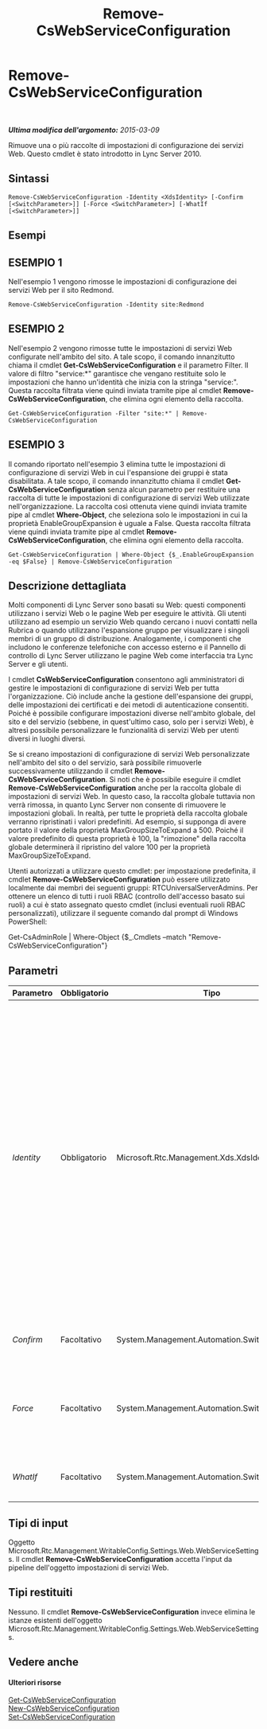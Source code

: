 ﻿---
title: Remove-CsWebServiceConfiguration
TOCTitle: Remove-CsWebServiceConfiguration
ms:assetid: 1df2f881-6594-4de7-9762-8d64b2243355
ms:mtpsurl: https://technet.microsoft.com/it-it/library/Gg398266(v=OCS.15)
ms:contentKeyID: 49299871
ms.date: 08/24/2015
mtps_version: v=OCS.15
ms.translationtype: HT
---

# Remove-CsWebServiceConfiguration

 

_**Ultima modifica dell'argomento:** 2015-03-09_

Rimuove una o più raccolte di impostazioni di configurazione dei servizi Web. Questo cmdlet è stato introdotto in Lync Server 2010.

## Sintassi

    Remove-CsWebServiceConfiguration -Identity <XdsIdentity> [-Confirm [<SwitchParameter>]] [-Force <SwitchParameter>] [-WhatIf [<SwitchParameter>]]

## Esempi

## ESEMPIO 1

Nell'esempio 1 vengono rimosse le impostazioni di configurazione dei servizi Web per il sito Redmond.

    Remove-CsWebServiceConfiguration -Identity site:Redmond

## ESEMPIO 2

Nell'esempio 2 vengono rimosse tutte le impostazioni di servizi Web configurate nell'ambito del sito. A tale scopo, il comando innanzitutto chiama il cmdlet **Get-CsWebServiceConfiguration** e il parametro Filter. Il valore di filtro "service:\*" garantisce che vengano restituite solo le impostazioni che hanno un'identità che inizia con la stringa "service:". Questa raccolta filtrata viene quindi inviata tramite pipe al cmdlet **Remove-CsWebServiceConfiguration**, che elimina ogni elemento della raccolta.

    Get-CsWebServiceConfiguration -Filter "site:*" | Remove-CsWebServiceConfiguration

## ESEMPIO 3

Il comando riportato nell'esempio 3 elimina tutte le impostazioni di configurazione di servizi Web in cui l'espansione dei gruppi è stata disabilitata. A tale scopo, il comando innanzitutto chiama il cmdlet **Get-CsWebServiceConfiguration** senza alcun parametro per restituire una raccolta di tutte le impostazioni di configurazione di servizi Web utilizzate nell'organizzazione. La raccolta così ottenuta viene quindi inviata tramite pipe al cmdlet **Where-Object**, che seleziona solo le impostazioni in cui la proprietà EnableGroupExpansion è uguale a False. Questa raccolta filtrata viene quindi inviata tramite pipe al cmdlet **Remove-CsWebServiceConfiguration**, che elimina ogni elemento della raccolta.

    Get-CsWebServiceConfiguration | Where-Object {$_.EnableGroupExpansion -eq $False} | Remove-CsWebServiceConfiguration

## Descrizione dettagliata

Molti componenti di Lync Server sono basati su Web: questi componenti utilizzano i servizi Web o le pagine Web per eseguire le attività. Gli utenti utilizzano ad esempio un servizio Web quando cercano i nuovi contatti nella Rubrica o quando utilizzano l'espansione gruppo per visualizzare i singoli membri di un gruppo di distribuzione. Analogamente, i componenti che includono le conferenze telefoniche con accesso esterno e il Pannello di controllo di Lync Server utilizzano le pagine Web come interfaccia tra Lync Server e gli utenti.

I cmdlet **CsWebServiceConfiguration** consentono agli amministratori di gestire le impostazioni di configurazione di servizi Web per tutta l'organizzazione. Ciò include anche la gestione dell'espansione dei gruppi, delle impostazioni dei certificati e dei metodi di autenticazione consentiti. Poiché è possibile configurare impostazioni diverse nell'ambito globale, del sito e del servizio (sebbene, in quest'ultimo caso, solo per i servizi Web), è altresì possibile personalizzare le funzionalità di servizi Web per utenti diversi in luoghi diversi.

Se si creano impostazioni di configurazione di servizi Web personalizzate nell'ambito del sito o del servizio, sarà possibile rimuoverle successivamente utilizzando il cmdlet **Remove-CsWebServiceConfiguration**. Si noti che è possibile eseguire il cmdlet **Remove-CsWebServiceConfiguration** anche per la raccolta globale di impostazioni di servizi Web. In questo caso, la raccolta globale tuttavia non verrà rimossa, in quanto Lync Server non consente di rimuovere le impostazioni globali. In realtà, per tutte le proprietà della raccolta globale verranno ripristinati i valori predefiniti. Ad esempio, si supponga di avere portato il valore della proprietà MaxGroupSizeToExpand a 500. Poiché il valore predefinito di questa proprietà è 100, la "rimozione" della raccolta globale determinerà il ripristino del valore 100 per la proprietà MaxGroupSizeToExpand.

Utenti autorizzati a utilizzare questo cmdlet: per impostazione predefinita, il cmdlet **Remove-CsWebServiceConfiguration** può essere utilizzato localmente dai membri dei seguenti gruppi: RTCUniversalServerAdmins. Per ottenere un elenco di tutti i ruoli RBAC (controllo dell'accesso basato sui ruoli) a cui è stato assegnato questo cmdlet (inclusi eventuali ruoli RBAC personalizzati), utilizzare il seguente comando dal prompt di Windows PowerShell:

Get-CsAdminRole | Where-Object {$\_.Cmdlets –match "Remove-CsWebServiceConfiguration"}

## Parametri


<table>
<colgroup>
<col style="width: 25%" />
<col style="width: 25%" />
<col style="width: 25%" />
<col style="width: 25%" />
</colgroup>
<thead>
<tr class="header">
<th>Parametro</th>
<th>Obbligatorio</th>
<th>Tipo</th>
<th>Descrizione</th>
</tr>
</thead>
<tbody>
<tr class="odd">
<td><p><em>Identity</em></p></td>
<td><p>Obbligatorio</p></td>
<td><p>Microsoft.Rtc.Management.Xds.XdsIdentity</p></td>
<td><p>Identificatore univoco delle impostazioni di configurazione di servizi Web da rimuovere. Per rimuovere le impostazioni configurate nell'ambito del sito, utilizzare una sintassi simile alla seguente: -Identity &quot;site:Redmond&quot;. Per rimuovere le impostazioni configurate nell'ambito del servizio, utilizzare una sintassi simile alla seguente: -Identity &quot;service:WebServer:atl-cs-001.litwareinc.com&quot;.</p>
<p>Il cmdlet <strong>Remove-CsWebServiceConfiguration</strong> può essere eseguito anche per la raccolta globale. In questo caso, la raccolta globale tuttavia non verrà rimossa. In realtà, tutte le proprietà di tale raccolta verranno reimpostate sui rispettivi valori predefiniti. Per reimpostare la raccolta globale, utilizzare la sintassi seguente: -Identity global.</p></td>
</tr>
<tr class="even">
<td><p><em>Confirm</em></p></td>
<td><p>Facoltativo</p></td>
<td><p>System.Management.Automation.SwitchParameter</p></td>
<td><p>Viene visualizzata una richiesta di conferma prima di eseguire il comando.</p></td>
</tr>
<tr class="odd">
<td><p><em>Force</em></p></td>
<td><p>Facoltativo</p></td>
<td><p>System.Management.Automation.SwitchParameter</p></td>
<td><p>Consente di evitare la visualizzazione di qualunque messaggio di errore non grave che potrebbe essere generato nel corso dell'esecuzione del comando.</p></td>
</tr>
<tr class="even">
<td><p><em>WhatIf</em></p></td>
<td><p>Facoltativo</p></td>
<td><p>System.Management.Automation.SwitchParameter</p></td>
<td><p>Descrive ciò che accadrebbe se si eseguisse il comando senza eseguirlo realmente.</p></td>
</tr>
</tbody>
</table>


## Tipi di input

Oggetto Microsoft.Rtc.Management.WritableConfig.Settings.Web.WebServiceSettings. Il cmdlet **Remove-CsWebServiceConfiguration** accetta l'input da pipeline dell'oggetto impostazioni di servizi Web.

## Tipi restituiti

Nessuno. Il cmdlet **Remove-CsWebServiceConfiguration** invece elimina le istanze esistenti dell'oggetto Microsoft.Rtc.Management.WritableConfig.Settings.Web.WebServiceSettings.

## Vedere anche

#### Ulteriori risorse

[Get-CsWebServiceConfiguration](get-cswebserviceconfiguration.md)  
[New-CsWebServiceConfiguration](new-cswebserviceconfiguration.md)  
[Set-CsWebServiceConfiguration](set-cswebserviceconfiguration.md)

